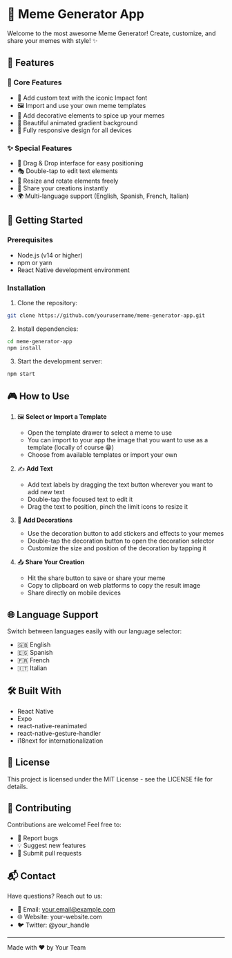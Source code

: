 # 🎨 Meme Generator App

Welcome to the most awesome Meme Generator! Create, customize, and share your memes with style! ✨

## 🌟 Features

### 🎯 Core Features
- 📝 Add custom text with the iconic Impact font
- 🖼️ Import and use your own meme templates
- 🎨 Add decorative elements to spice up your memes
- 🌈 Beautiful animated gradient background
- 📱 Fully responsive design for all devices

### ✨ Special Features
- 🔄 Drag & Drop interface for easy positioning
- 🎭 Double-tap to edit text elements
- 📏 Resize and rotate elements freely
- 💾 Share your creations instantly
- 🌍 Multi-language support (English, Spanish, French, Italian)

## 🚀 Getting Started

### Prerequisites
- Node.js (v14 or higher)
- npm or yarn
- React Native development environment

### Installation
1. Clone the repository:
```bash
git clone https://github.com/yourusername/meme-generator-app.git
```

2. Install dependencies:
```bash
cd meme-generator-app
npm install
```

3. Start the development server:
```bash
npm start
```

## 🎮 How to Use

1. 🖼️ **Select or Import a Template**
   - Open the template drawer to select a meme to use
   - You can import to your app the image that you want to use as a template (locally of course 😁)
   - Choose from available templates or import your own

2. ✍️ **Add Text**
   - Add text labels by dragging the text button wherever you want to add new text
   - Double-tap the focused text to edit it
   - Drag the text to position, pinch the limit icons to resize it

3. 🎨 **Add Decorations**
   - Use the decoration button to add stickers and effects to your memes
   - Double-tap the decoration button to open the decoration selector
   - Customize the size and position of the decoration by tapping it

4. 📤 **Share Your Creation**
   - Hit the share button to save or share your meme
   - Copy to clipboard on web platforms to copy the result image
   - Share directly on mobile devices

## 🌐 Language Support

Switch between languages easily with our language selector:
- 🇬🇧 English
- 🇪🇸 Spanish
- 🇫🇷 French
- 🇮🇹 Italian

## 🛠️ Built With

- React Native
- Expo
- react-native-reanimated
- react-native-gesture-handler
- i18next for internationalization

## 📝 License

This project is licensed under the MIT License - see the LICENSE file for details.

## 🤝 Contributing

Contributions are welcome! Feel free to:
- 🐛 Report bugs
- 💡 Suggest new features
- 🔧 Submit pull requests

## 📬 Contact

Have questions? Reach out to us:
- 📧 Email: your.email@example.com
- 🌐 Website: your-website.com
- 🐦 Twitter: @your_handle

---

Made with ❤️ by Your Team
